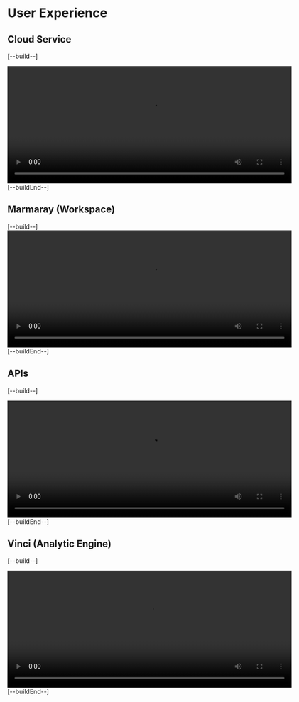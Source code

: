 # User Experience

## Cloud Service
[--build--]
<script src="https://vjs.zencdn.net/7.15.4/video.min.js"></script>
<link href="https://vjs.zencdn.net/7.15.4/video-js.css" rel="stylesheet" />
<video id="my-video" class="video-js" controls preload="auto" width="640" height="264" data-setup="{}">
  <source src="Learn1.mp4" type="video/mp4" />
</video>
[--buildEnd--]

## Marmaray (Workspace)
[--build--]
<video id="my-video" class="video-js" controls preload="auto" width="640" height="264" data-setup="{}">
  <source src="Learn2.mp4" type="video/mp4" />
</video>
[--buildEnd--]

## APIs
[--build--]
<script src="https://vjs.zencdn.net/7.15.4/video.min.js"></script>
<link href="https://vjs.zencdn.net/7.15.4/video-js.css" rel="stylesheet" />
<video id="my-video" class="video-js" controls preload="auto" width="640" height="264" data-setup="{}">
  <source src="Learn3.mp4" type="video/mp4" />
</video>
[--buildEnd--]

## Vinci (Analytic Engine)
[--build--]
<script src="https://vjs.zencdn.net/7.15.4/video.min.js"></script>
<link href="https://vjs.zencdn.net/7.15.4/video-js.css" rel="stylesheet" />
<video id="my-video" class="video-js" controls preload="auto" width="640" height="264" data-setup="{}">
  <source src="Learn4.mp4" type="video/mp4" />
</video>
[--buildEnd--]
